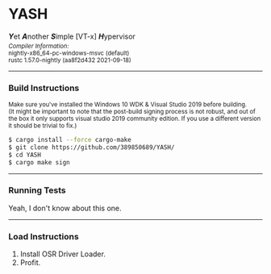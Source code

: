 # YASH
***Y***et ***A***nother ***S***imple [VT-x] ***H***ypervisor
<sub><br><i>Compiler Information:</i><br>
nightly-x86_64-pc-windows-msvc (default)<br>
rustc 1.57.0-nightly (aa8f2d432 2021-09-18)<br></sub>
***

### Build Instructions
<sub>Make sure you've installed the Windows 10 WDK & Visual Studio 2019 before building.</sub><br>
<sub>(It might be important to note that the post-build signing process is not robust, and out of the box it only supports visual studio 2019 community edition. If you use a different version it should be trivial to fix.)
```sh
$ cargo install --force cargo-make
$ git clone https://github.com/389850689/YASH/
$ cd YASH
$ cargo make sign
```
***
### Running Tests
Yeah, I don't know about this one.
***
### Load Instructions
1) Install OSR Driver Loader.
2) Profit.
